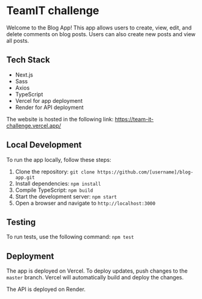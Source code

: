 # TeamIT challenge

Welcome to the Blog App! This app allows users to create, view, edit, and delete comments on blog posts. Users can also create new posts and view all posts.

## Tech Stack

- Next.js
- Sass
- Axios
- TypeScript
- Vercel for app deployment
- Render for API deployment

The website is hosted in the following link: https://team-it-challenge.vercel.app/

## Local Development

To run the app locally, follow these steps:

1. Clone the repository: `git clone https://github.com/[username]/blog-app.git`
2. Install dependencies: `npm install`
3. Compile TypeScript: `npm build`
4. Start the development server: `npm start`
5. Open a browser and navigate to `http://localhost:3000`

## Testing

To run tests, use the following command: `npm test`

## Deployment

The app is deployed on Vercel. To deploy updates, push changes to the `master` branch. Vercel will automatically build and deploy the changes.

The API is deployed on Render.
